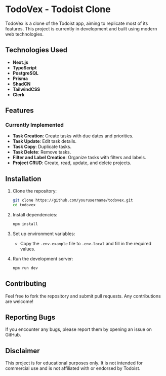 # TodoVex - Todoist Clone

TodoVex is a clone of the Todoist app, aiming to replicate most of its features. This project is currently in development and built using modern web technologies.

## Technologies Used

- **Next.js**
- **TypeScript**
- **PostgreSQL**
- **Prisma**
- **ShadCN**
- **TailwindCSS**
- **Clerk**

## Features

### Currently Implemented

- **Task Creation**: Create tasks with due dates and priorities.
- **Task Update**: Edit task details.
- **Task Copy**: Duplicate tasks.
- **Task Delete**: Remove tasks.
- **Filter and Label Creation**: Organize tasks with filters and labels.
- **Project CRUD**: Create, read, update, and delete projects.

## Installation

1. Clone the repository:
    ```bash
    git clone https://github.com/yourusername/todovex.git
    cd todovex
    ```

2. Install dependencies:
    ```bash
    npm install
    ```

3. Set up environment variables:
    - Copy the `.env.example` file to `.env.local` and fill in the required values.

4. Run the development server:
    ```bash
    npm run dev
    ```

## Contributing

Feel free to fork the repository and submit pull requests. Any contributions are welcome!

## Reporting Bugs

If you encounter any bugs, please report them by opening an issue on GitHub.

## Disclaimer

This project is for educational purposes only. It is not intended for commercial use and is not affiliated with or endorsed by Todoist.
